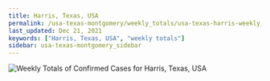 ```yaml
---
title: Harris, Texas, USA
permalink: /usa-texas-montgomery/weekly_totals/usa-texas-harris-weekly_totals.html
last_updated: Dec 21, 2021
keywords: ["Harris, Texas, USA", "weekly totals"]
sidebar: usa-texas-montgomery_sidebar
---
```


![Weekly Totals of Confirmed Cases for Harris, Texas, USA](/covid_tracker/images/graphs/usa-texas-harris-weekly_totals_graph.png)
